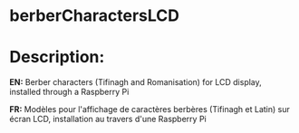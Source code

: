 # berberCharactersLCD
# Description: 
**EN:** Berber characters (Tifinagh and Romanisation) for LCD display, installed through a Raspberry Pi

**FR:** Modèles pour l'affichage de caractères berbères (Tifinagh et Latin) sur écran LCD, installation au travers d'une Raspberry Pi
